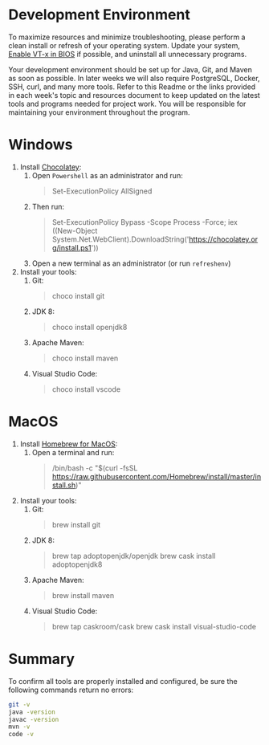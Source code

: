# Development Environment
To maximize resources and minimize troubleshooting, please perform a clean install or refresh of your operating system. Update your system, [Enable VT-x in BIOS](https://www.wikihow.tech/Enable-VT%E2%80%90x-in-BIOS) if possible, and uninstall all unnecessary programs. 

Your development environment should be set up for Java, Git, and Maven as soon as possible. In later weeks we will also require PostgreSQL, Docker, SSH, curl, and many more tools. Refer to this Readme or the links provided in each week's topic and resources document to keep updated on the latest tools and programs needed for project work. You will be responsible for maintaining your environment throughout the program.

# Windows
1. Install [Chocolatey](https://chocolatey.org):
    1. Open `Powershell` as an administrator and run:
        >Set-ExecutionPolicy AllSigned
    1. Then run:
        >Set-ExecutionPolicy Bypass -Scope Process -Force; iex ((New-Object System.Net.WebClient).DownloadString('https://chocolatey.org/install.ps1'))
    1. Open a new terminal as an administrator (or run `refreshenv`)
1. Install your tools:
    1. Git:
        >choco install git
    1. JDK 8:
        >choco install openjdk8
    1. Apache Maven:
        >choco install maven
    1. Visual Studio Code:
        >choco install vscode

# MacOS
1. Install [Homebrew for MacOS](https://brew.sh/):
    1. Open a terminal and run:
        >/bin/bash -c "$(curl -fsSL https://raw.githubusercontent.com/Homebrew/install/master/install.sh)"
1. Install your tools:
    1. Git:
        >brew install git
    1. JDK 8:
        >brew tap adoptopenjdk/openjdk
        >brew cask install adoptopenjdk8
    1. Apache Maven:
        >brew install maven
    4. Visual Studio Code:
        >brew tap caskroom/cask
        >brew cask install visual-studio-code

# Summary
To confirm all tools are properly installed and configured, be sure the following commands return no errors:
```bash
git -v
java -version
javac -version
mvn -v
code -v
```
